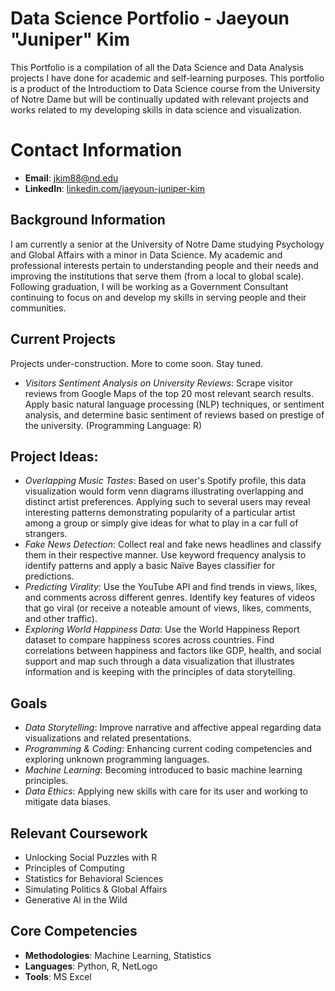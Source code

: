 # Data Science Portfolio - Jaeyoun "Juniper" Kim
This Portfolio is a compilation of all the Data Science and Data Analysis projects I have done for academic and self-learning purposes. This portfolio is a product of the Introductiom to Data Science course from the University of Notre Dame but will be continually updated with relevant projects and works related to my developing skills in data science and visualization. 

# Contact Information
- **Email**: [jkim88@nd.edu](jkim88@nd.edu)
- **LinkedIn**: [linkedin.com/jaeyoun-juniper-kim](https://www.linkedin.com/in/jaeyoun-juniper-kim-0550252b2/)

## Background Information
I am currently a senior at the University of Notre Dame studying Psychology and Global Affairs with a minor in Data Science. My academic and professional interests pertain to understanding people and their needs and improving the institutions that serve them (from a local to global scale). Following graduation, I will be working as a Government Consultant continuing to focus on and develop my skills in serving people and their communities. 

## Current Projects
Projects under-construction. More to come soon. Stay tuned. 
- _Visitors Sentiment Analysis on University Reviews_: Scrape visitor reviews from Google Maps of the top 20 most relevant search results. Apply basic natural language processing (NLP) techniques, or sentiment analysis, and determine basic sentiment of reviews based on prestige of the university. (Programming Language: R) 

## Project Ideas: 
- _Overlapping Music Tastes_: Based on user's Spotify profile, this data visualization would form venn diagrams illustrating overlapping and distinct artist preferences. Applying such to several users may reveal interesting patterns demonstrating popularity of a particular artist among a group or simply give ideas for what to play in a car full of strangers.
- _Fake News Detection_: Collect real and fake news headlines and classify them in their respective manner. Use keyword frequency analysis to identify patterns and apply a basic Naïve Bayes classifier for predictions.
- _Predicting Virality_: Use the YouTube API and find trends in views, likes, and comments across different genres. Identify key features of videos that go viral (or receive a noteable amount of views, likes, comments, and other traffic).
- _Exploring World Happiness Data_: Use the World Happiness Report dataset to compare happiness scores across countries. Find correlations between happiness and factors like GDP, health, and social support and map such through a data visualization that illustrates information and is keeping with the principles of data storytelling. 

## Goals 
- _Data Storytelling_: Improve narrative and affective appeal regarding data visualizations and related presentations. 
- _Programming & Coding_: Enhancing current coding competencies and exploring unknown programming languages.
- _Machine Learning_: Becoming introduced to basic machine learning principles. 
- _Data Ethics_: Applying new skills with care for its user and working to mitigate data biases. 

## Relevant Coursework
- Unlocking Social Puzzles with R
- Principles of Computing
- Statistics for Behavioral Sciences
- Simulating Politics & Global Affairs
- Generative AI in the Wild

## Core Competencies
- **Methodologies**: Machine Learning, Statistics
- **Languages**: Python, R, NetLogo
- **Tools**: MS Excel

  
